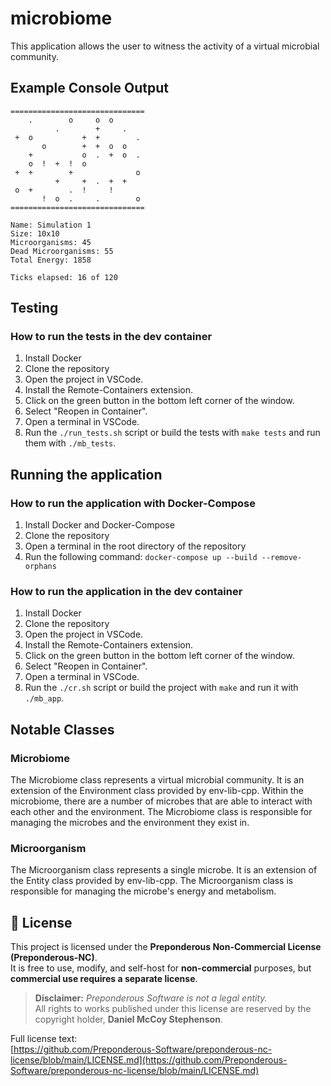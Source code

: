 # microbiome
This application allows the user to witness the activity of a virtual microbial community.

## Example Console Output
```
==============================
    .        o     o  o       
          .        +     .    
 +  o           +  +        . 
       o        +  +  o  o    
    +           o  .  +  o  . 
    o  !  +  !  o             
 +  +        +              o 
          +     +  .  +  +    
 o  +        .  !     !       
       !  o  .     .        o 
==============================

Name: Simulation 1
Size: 10x10
Microorganisms: 45
Dead Microorganisms: 55
Total Energy: 1858

Ticks elapsed: 16 of 120
```

## Testing
### How to run the tests in the dev container
1. Install Docker
2. Clone the repository
3. Open the project in VSCode.
4. Install the Remote-Containers extension.
5. Click on the green button in the bottom left corner of the window.
6. Select "Reopen in Container".
7. Open a terminal in VSCode.
8. Run the `./run_tests.sh` script or build the tests with `make tests` and run them with `./mb_tests`.

## Running the application
### How to run the application with Docker-Compose
1. Install Docker and Docker-Compose
2. Clone the repository
3. Open a terminal in the root directory of the repository
4. Run the following command: `docker-compose up --build --remove-orphans`

### How to run the application in the dev container
1. Install Docker
2. Clone the repository
3. Open the project in VSCode.
4. Install the Remote-Containers extension.
5. Click on the green button in the bottom left corner of the window.
6. Select "Reopen in Container".
7. Open a terminal in VSCode.
8. Run the `./cr.sh` script or build the project with `make` and run it with `./mb_app`.

## Notable Classes

### Microbiome
The Microbiome class represents a virtual microbial community. It is an extension of the Environment class provided by env-lib-cpp. Within the microbiome, there are a number of microbes that are able to interact with each other and the environment. The Microbiome class is responsible for managing the microbes and the environment they exist in.

### Microorganism
The Microorganism class represents a single microbe. It is an extension of the Entity class provided by env-lib-cpp. The Microorganism class is responsible for managing the microbe's energy and metabolism.

## 📄 License

This project is licensed under the **Preponderous Non-Commercial License (Preponderous-NC)**.  
It is free to use, modify, and self-host for **non-commercial** purposes, but **commercial use requires a separate license**.

> **Disclaimer:** *Preponderous Software is not a legal entity.*  
> All rights to works published under this license are reserved by the copyright holder, **Daniel McCoy Stephenson**.

Full license text:  
[https://github.com/Preponderous-Software/preponderous-nc-license/blob/main/LICENSE.md](https://github.com/Preponderous-Software/preponderous-nc-license/blob/main/LICENSE.md)
